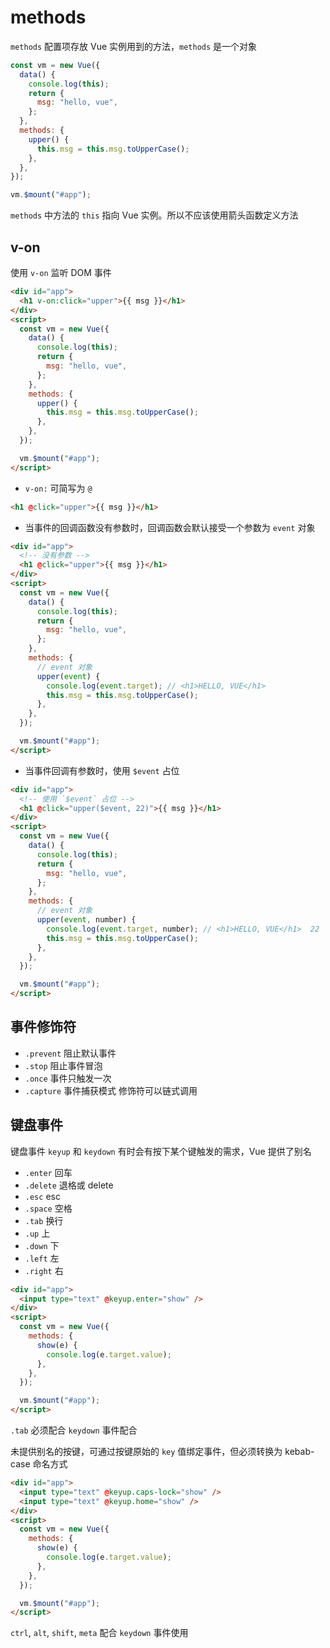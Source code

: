 # methods

`methods` 配置项存放 Vue 实例用到的方法，`methods` 是一个对象

```js
const vm = new Vue({
  data() {
    console.log(this);
    return {
      msg: "hello, vue",
    };
  },
  methods: {
    upper() {
      this.msg = this.msg.toUpperCase();
    },
  },
});

vm.$mount("#app");
```

`methods` 中方法的 `this` 指向 Vue 实例。所以不应该使用箭头函数定义方法

## v-on

使用 `v-on` 监听 DOM 事件

```html
<div id="app">
  <h1 v-on:click="upper">{{ msg }}</h1>
</div>
<script>
  const vm = new Vue({
    data() {
      console.log(this);
      return {
        msg: "hello, vue",
      };
    },
    methods: {
      upper() {
        this.msg = this.msg.toUpperCase();
      },
    },
  });

  vm.$mount("#app");
</script>
```

- `v-on:` 可简写为 `@`

```html
<h1 @click="upper">{{ msg }}</h1>
```

- 当事件的回调函数没有参数时，回调函数会默认接受一个参数为 `event` 对象

```html
<div id="app">
  <!-- 没有参数 -->
  <h1 @click="upper">{{ msg }}</h1>
</div>
<script>
  const vm = new Vue({
    data() {
      console.log(this);
      return {
        msg: "hello, vue",
      };
    },
    methods: {
      // event 对象
      upper(event) {
        console.log(event.target); // <h1>HELLO, VUE</h1>
        this.msg = this.msg.toUpperCase();
      },
    },
  });

  vm.$mount("#app");
</script>
```

- 当事件回调有参数时，使用 `$event` 占位

```html
<div id="app">
  <!-- 使用 `$event` 占位 -->
  <h1 @click="upper($event, 22)">{{ msg }}</h1>
</div>
<script>
  const vm = new Vue({
    data() {
      console.log(this);
      return {
        msg: "hello, vue",
      };
    },
    methods: {
      // event 对象
      upper(event, number) {
        console.log(event.target, number); // <h1>HELLO, VUE</h1>  22
        this.msg = this.msg.toUpperCase();
      },
    },
  });

  vm.$mount("#app");
</script>
```

## 事件修饰符

- `.prevent` 阻止默认事件
- `.stop` 阻止事件冒泡
- `.once` 事件只触发一次
- `.capture` 事件捕获模式
  修饰符可以链式调用

## 键盘事件

键盘事件 `keyup` 和 `keydown` 有时会有按下某个键触发的需求，Vue 提供了别名

- `.enter` 回车
- `.delete` 退格或 delete
- `.esc` esc
- `.space` 空格
- `.tab` 换行
- `.up` 上
- `.down` 下
- `.left` 左
- `.right` 右

```html
<div id="app">
  <input type="text" @keyup.enter="show" />
</div>
<script>
  const vm = new Vue({
    methods: {
      show(e) {
        console.log(e.target.value);
      },
    },
  });

  vm.$mount("#app");
</script>
```

`.tab` 必须配合 `keydown` 事件配合

未提供别名的按键，可通过按键原始的 `key` 值绑定事件，但必须转换为 kebab-case 命名方式

```html
<div id="app">
  <input type="text" @keyup.caps-lock="show" />
  <input type="text" @keyup.home="show" />
</div>
<script>
  const vm = new Vue({
    methods: {
      show(e) {
        console.log(e.target.value);
      },
    },
  });

  vm.$mount("#app");
</script>
```

`ctrl`, `alt`, `shift`, `meta` 配合 `keydown` 事件使用
